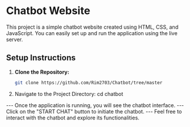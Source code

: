 # Chatbot Website

This project is a simple chatbot website created using HTML, CSS, and JavaScript. You can easily set up and run the application using the live server.

## Setup Instructions

1. **Clone the Repository:**
   ```bash
   git clone https://github.com/Rim2703/Chatbot/tree/master

2. Navigate to the Project Directory:
     cd chatbot

--- Once the application is running, you will see the chatbot interface.
--- Click on the "START CHAT" button to initiate the chatbot.
--- Feel free to interact with the chatbot and explore its functionalities.
